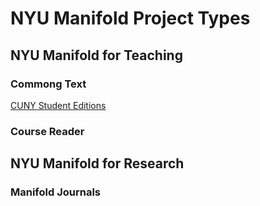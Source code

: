 # NYU Manifold Project Types

## NYU Manifold for Teaching

### Commong Text 
[CUNY Student Editions](https://cuny-student-editions.github.io/)

### Course Reader

### 

## NYU Manifold for Research

### Manifold Journals